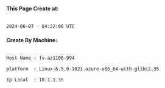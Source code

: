 
   
#### This Page Create at:

```bash

2024-06-07 - 04:22:06 UTC

```

#### Create By Machine:

```bash

Host Name : fv-az1106-994

platform  : Linux-6.5.0-1021-azure-x86_64-with-glibc2.35

Ip Local  : 10.1.1.35

```

